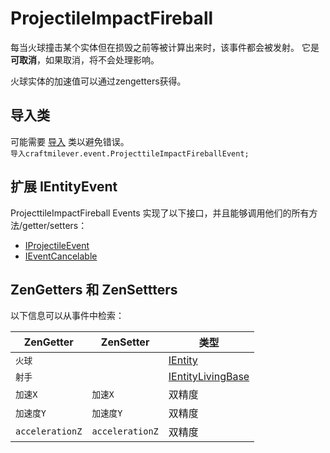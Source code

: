 # ProjectileImpactFireball

每当火球撞击某个实体但在损毁之前等被计算出来时，该事件都会被发射。 它是 **可取消**，如果取消，将不会处理影响。

火球实体的加速值可以通过zengetters获得。

## 导入类
可能需要 [导入](/AdvancedFunctions/Import/) 类以避免错误。  
`导入craftmilever.event.ProjecttileImpactFireballEvent;`

## 扩展 IEntityEvent
ProjecttileImpactFireball Events 实现了以下接口，并且能够调用他们的所有方法/getter/setters：

- [IProjectileEvent](/Vanilla/Events/Events/IProjectileEvent/)
- [IEventCancelable](/Vanilla/Events/Events/IEventCancelable/)

## ZenGetters 和 ZenSettters

以下信息可以从事件中检索：

| ZenGetter       | ZenSetter       | 类型                                                        |
| --------------- | --------------- | --------------------------------------------------------- |
| `火球`            |                 | [IEntity](/Vanilla/Entities/IEntity/)                     |
| `射手`            |                 | [IEntityLivingBase](/Vanilla/Entities/IEntityLivingBase/) |
| `加速X`           | `加速X`           | 双精度                                                       |
| `加速度Y`          | `加速度Y`          | 双精度                                                       |
| `accelerationZ` | `accelerationZ` | 双精度                                                       |
